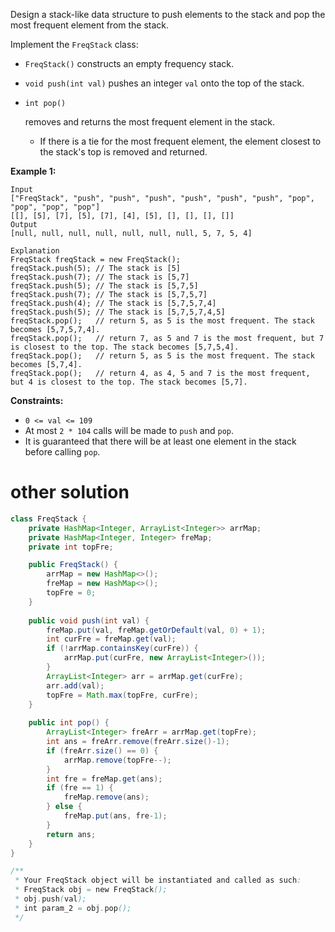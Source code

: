 Design a stack-like data structure to push elements to the stack and pop the most frequent element from the stack.

Implement the `FreqStack` class:

- `FreqStack()` constructs an empty frequency stack.

- `void push(int val)` pushes an integer `val` onto the top of the stack.

- ```
  int pop()
  ```

   

  removes and returns the most frequent element in the stack.

  - If there is a tie for the most frequent element, the element closest to the stack's top is removed and returned.

 

**Example 1:**

```
Input
["FreqStack", "push", "push", "push", "push", "push", "push", "pop", "pop", "pop", "pop"]
[[], [5], [7], [5], [7], [4], [5], [], [], [], []]
Output
[null, null, null, null, null, null, null, 5, 7, 5, 4]

Explanation
FreqStack freqStack = new FreqStack();
freqStack.push(5); // The stack is [5]
freqStack.push(7); // The stack is [5,7]
freqStack.push(5); // The stack is [5,7,5]
freqStack.push(7); // The stack is [5,7,5,7]
freqStack.push(4); // The stack is [5,7,5,7,4]
freqStack.push(5); // The stack is [5,7,5,7,4,5]
freqStack.pop();   // return 5, as 5 is the most frequent. The stack becomes [5,7,5,7,4].
freqStack.pop();   // return 7, as 5 and 7 is the most frequent, but 7 is closest to the top. The stack becomes [5,7,5,4].
freqStack.pop();   // return 5, as 5 is the most frequent. The stack becomes [5,7,4].
freqStack.pop();   // return 4, as 4, 5 and 7 is the most frequent, but 4 is closest to the top. The stack becomes [5,7].
```

 

**Constraints:**

- `0 <= val <= 109`
- At most `2 * 104` calls will be made to `push` and `pop`.
- It is guaranteed that there will be at least one element in the stack before calling `pop`.

# other solution

```java
class FreqStack {
    private HashMap<Integer, ArrayList<Integer>> arrMap;
    private HashMap<Integer, Integer> freMap;
    private int topFre;

    public FreqStack() {
        arrMap = new HashMap<>();
        freMap = new HashMap<>();
        topFre = 0;
    }
    
    public void push(int val) {
        freMap.put(val, freMap.getOrDefault(val, 0) + 1);
        int curFre = freMap.get(val);
        if (!arrMap.containsKey(curFre)) {
            arrMap.put(curFre, new ArrayList<Integer>());
        }
        ArrayList<Integer> arr = arrMap.get(curFre);
        arr.add(val);
        topFre = Math.max(topFre, curFre);
    }
    
    public int pop() {
        ArrayList<Integer> freArr = arrMap.get(topFre);
        int ans = freArr.remove(freArr.size()-1);
        if (freArr.size() == 0) {
            arrMap.remove(topFre--);
        }
        int fre = freMap.get(ans);
        if (fre == 1) {
            freMap.remove(ans);
        } else {
            freMap.put(ans, fre-1);
        }
        return ans;
    }
}

/**
 * Your FreqStack object will be instantiated and called as such:
 * FreqStack obj = new FreqStack();
 * obj.push(val);
 * int param_2 = obj.pop();
 */
```

